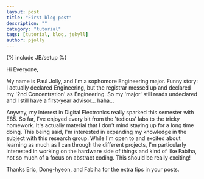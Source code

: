 ```yaml
---
layout: post
title: "First blog post"
description: ""
category: "tutorial"
tags: [tutorial, blog, jekyll]
author: pjolly
---
```

{% include JB/setup %}

Hi Everyone,

My name is Paul Jolly, and I'm a sophomore Engineering major. Funny story: I actually declared Engineering, 
but the registrar messed up and declared my '2nd Concentration' as Engineering. So my 'major' still reads 
undeclared and I still have a first-year advisor... haha...

Anyway, my interest in Digital Electronics really sparked this semester with E85. So far, I've enjoyed every 
bit from the 'tedious' labs to the tricky homework. It's actually material that I don't mind staying up for a 
long time doing. This being said, I'm interested in expanding my knowledge in the subject with this research group. 
While I'm open to and excited about learning as much as I can through the different projects, I'm particularly 
interested in working on the hardware side of things and kind of like Fabiha, not so much of a focus on abstract coding. 
This should be really exciting!

Thanks Eric, Dong-hyeon, and Fabiha for the extra tips in your posts.
